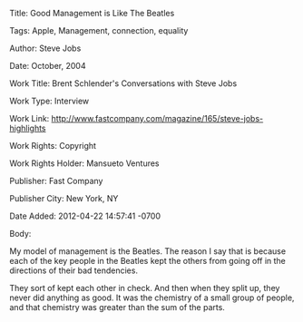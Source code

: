 Title:  Good Management is Like The Beatles

Tags:   Apple, Management, connection, equality

Author: Steve Jobs

Date:   October, 2004

Work Title: Brent Schlender's Conversations with Steve Jobs

Work Type: Interview

Work Link: http://www.fastcompany.com/magazine/165/steve-jobs-highlights

Work Rights: Copyright

Work Rights Holder: Mansueto Ventures

Publisher: Fast Company

Publisher City: New York, NY

Date Added: 2012-04-22 14:57:41 -0700

Body: 

My model of management is the Beatles. The reason I say that is because each of the key people in the Beatles kept the others from going off in the directions of their bad tendencies. 

They sort of kept each other in check. And then when they split up, they never did anything as good. It was the chemistry of a small group of people, and that chemistry was greater than the sum of the parts.

